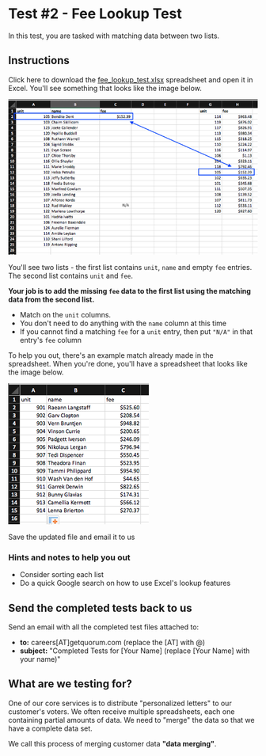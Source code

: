 # Test #2 - Fee Lookup Test

In this test, you are tasked with matching data between two lists.

## Instructions

Click here to download the [fee_lookup_test.xlsx](fee_lookup_test.xlsx?raw=true) spreadsheet and open it in Excel. You'll see something that looks like the image below.

![](test.png)

You'll see two lists - the first list contains `unit`, `name` and empty `fee` entries. The second list contains `unit` and `fee`.

**Your job is to add the missing `fee` data to the first list using the matching data from the second list.**

- Match on the `unit` columns.
- You don't need to do anything with the `name` column at this time
- If you cannot find a matching `fee` for a `unit` entry, then put `"N/A"` in that entry's `fee` column

To help you out, there's an example match already made in the spreadsheet. When you're done, you'll have a spreadsheet that looks like the image below.

![](results.png)

Save the updated file and email it to us

### Hints and notes to help you out

- Consider sorting each list
- Do a quick Google search on how to use Excel's lookup features

## Send the completed tests back to us

Send an email with all the completed test files attached to:

- **to:** careers[AT]getquorum.com (replace the [AT] with @)
- **subject:** "Completed Tests for [Your Name] (replace [Your Name] with your name)"

## What are we testing for?

One of our core services is to distribute "personalized letters" to our customer's voters. We often receive multiple spreadsheets, each one containing partial amounts of data. We need to "merge" the data so that we have a complete data set.

We call this process of merging customer data **"data merging"**.
